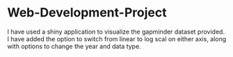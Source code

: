 # Web-Development-Project

I have used a shiny application to visualize the gapminder dataset provided. I have added the option to switch from linear to log scal on either axis, along with options to change  the year and data type.
